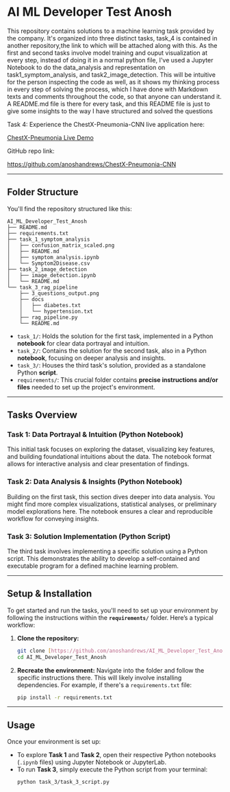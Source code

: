 # AI ML Developer Test Anosh

This repository contains solutions to a machine learning task provided by the company. It's organized into three distinct tasks, task_4 is contained in another repository,the link to which will be attached along with this.
As the first and second tasks involve model training and ouput visualization at every step, instead of doing it in a normal python file, I've used a Jupyter Notebook to do the data_analysis and representation on task1_symptom_analysis, and task2_image_detection. This will be intuitive for the person inspecting the code as well, as it shows my thinking process in every step of solving the process, which I have done with Markdown texts and comments throughout the code, so that anyone can understand it.
A README.md file is there for every task, and this README file is just to give some insights to the way I have structured and solved the questions

Task 4: 
Experience the ChestX-Pneumonia-CNN live application here:

[ChestX-Pneumonia Live Demo](https://chestx-pneumonia.streamlit.app/)

GitHub repo link:

https://github.com/anoshandrews/ChestX-Pneumonia-CNN

---

## Folder Structure

You'll find the repository structured like this:
```
AI_ML_Developer_Test_Anosh
├── README.md
├── requirements.txt
├── task_1_symptom_analysis
│   ├── confusion_matrix_scaled.png
│   ├── README.md
│   ├── symptom_analysis.ipynb
│   └── Symptom2Disease.csv
├── task_2_image_detection
│   ├── image_detection.ipynb
│   └── README.md
└── task_3_rag_pipeline
    ├── 3_questions_output.png
    ├── docs
    │   ├── diabetes.txt
    │   └── hypertension.txt
    ├── rag_pipeline.py
    └── README.md
```


* `task_1/`: Holds the solution for the first task, implemented in a Python **notebook** for clear data portrayal and intuition.
* `task_2/`: Contains the solution for the second task, also in a Python **notebook**, focusing on deeper analysis and insights.
* `task_3/`: Houses the third task's solution, provided as a standalone Python **script**.
* `requirements/`: This crucial folder contains **precise instructions and/or files** needed to set up the project's environment.

---

## Tasks Overview

### Task 1: Data Portrayal & Intuition (Python Notebook)

This initial task focuses on exploring the dataset, visualizing key features, and building foundational intuitions about the data. The notebook format allows for interactive analysis and clear presentation of findings.

### Task 2: Data Analysis & Insights (Python Notebook)

Building on the first task, this section dives deeper into data analysis. You might find more complex visualizations, statistical analyses, or preliminary model explorations here. The notebook ensures a clear and reproducible workflow for conveying insights.

### Task 3: Solution Implementation (Python Script)

The third task involves implementing a specific solution using a Python script. This demonstrates the ability to develop a self-contained and executable program for a defined machine learning problem.

---

## Setup & Installation

To get started and run the tasks, you'll need to set up your environment by following the instructions within the **`requirements/`** folder. Here’s a typical workflow:

1.  **Clone the repository:**
    ```bash
    git clone [https://github.com/anoshandrews/AI_ML_Developer_Test_Anosh.git](https://github.com/anoshandrews/AI_ML_Developer_Test_Anosh.git)
    cd AI_ML_Developer_Test_Anosh
    
2.  **Recreate the environment:** Navigate into the folder and follow the specific instructions there. This will likely involve installing dependencies. For example, if there's a `requirements.txt` file:
    ```bash
    pip install -r requirements.txt
    ```

---

## Usage

Once your environment is set up:

* To explore **Task 1** and **Task 2**, open their respective Python notebooks (`.ipynb` files) using Jupyter Notebook or JupyterLab.
* To run **Task 3**, simply execute the Python script from your terminal:
    ```bash
    python task_3/task_3_script.py
